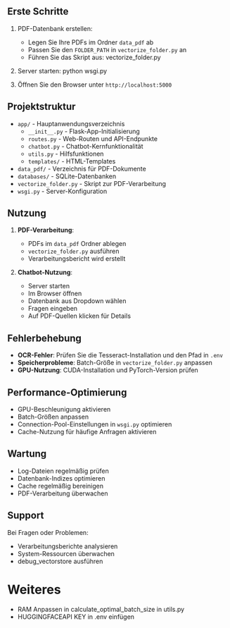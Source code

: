 
## Erste Schritte

1. PDF-Datenbank erstellen:
   - Legen Sie Ihre PDFs im Ordner `data_pdf` ab
   - Passen Sie den `FOLDER_PATH` in `vectorize_folder.py` an
   - Führen Sie das Skript aus: vectorize_folder.py

2. Server starten: python wsgi.py
3. Öffnen Sie den Browser unter `http://localhost:5000`

## Projektstruktur

- `app/` - Hauptanwendungsverzeichnis
  - `__init__.py` - Flask-App-Initialisierung
  - `routes.py` - Web-Routen und API-Endpunkte
  - `chatbot.py` - Chatbot-Kernfunktionalität
  - `utils.py` - Hilfsfunktionen
  - `templates/` - HTML-Templates
- `data_pdf/` - Verzeichnis für PDF-Dokumente
- `databases/` - SQLite-Datenbanken
- `vectorize_folder.py` - Skript zur PDF-Verarbeitung
- `wsgi.py` - Server-Konfiguration

## Nutzung

1. **PDF-Verarbeitung**:
   - PDFs im `data_pdf` Ordner ablegen
   - `vectorize_folder.py` ausführen
   - Verarbeitungsbericht wird erstellt

2. **Chatbot-Nutzung**:
   - Server starten
   - Im Browser öffnen
   - Datenbank aus Dropdown wählen
   - Fragen eingeben
   - Auf PDF-Quellen klicken für Details

## Fehlerbehebung

- **OCR-Fehler**: Prüfen Sie die Tesseract-Installation und den Pfad in `.env`
- **Speicherprobleme**: Batch-Größe in `vectorize_folder.py` anpassen
- **GPU-Nutzung**: CUDA-Installation und PyTorch-Version prüfen

## Performance-Optimierung

- GPU-Beschleunigung aktivieren
- Batch-Größen anpassen
- Connection-Pool-Einstellungen in `wsgi.py` optimieren
- Cache-Nutzung für häufige Anfragen aktivieren


## Wartung

- Log-Dateien regelmäßig prüfen
- Datenbank-Indizes optimieren
- Cache regelmäßig bereinigen
- PDF-Verarbeitung überwachen

## Support

Bei Fragen oder Problemen:
- Verarbeitungsberichte analysieren
- System-Ressourcen überwachen
- debug_vectorstore ausführen

# Weiteres

- RAM Anpassen in calculate_optimal_batch_size in utils.py
- HUGGINGFACEAPI KEY in .env einfügen

